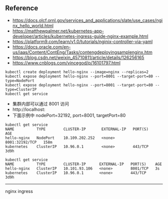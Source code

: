 
## Reference

- https://docs.olcf.ornl.gov/services_and_applications/slate/use_cases/nginx_hello_world.html
- https://matthewpalmer.net/kubernetes-app-developer/articles/kubernetes-ingress-guide-nginx-example.html
- https://platform9.com/learn/v1.0/tutorials/nginix-controller-via-yaml
- https://docs.oracle.com/en-us/iaas/Content/ContEng/Tasks/contengdeployingsamplenginx.htm
- https://blog.csdn.net/weixin_45710811/article/details/126256165
- https://www.cnblogs.com/vincegod/p/16101797.html

```
kubectl create deployment hello-nginx --image=nginx --replicas=2
kubectl expose deployment hello-nginx --port=8001 --target-port=80 --type=NodePort
kubectl expose deployment hello-nginx --port=8001 --target-port=80 --type=ClusterIP
kubectl get service
```

- 集群内部可以通过 8001 访问
- http://localhost:<nodePort>
- 下面示例中 nodePort=32192, port=8001, targetPort=80

```
kubectl get service
NAME          TYPE        CLUSTER-IP       EXTERNAL-IP   PORT(S)          AGE
hello-nginx   NodePort    10.109.202.252   <none>        8001:32192/TCP   158m
kubernetes    ClusterIP   10.96.0.1        <none>        443/TCP          3d9h
```

```
kubectl get service
NAME          TYPE        CLUSTER-IP      EXTERNAL-IP   PORT(S)    AGE
hello-nginx   ClusterIP   10.101.93.106   <none>        8001/TCP   3s
kubernetes    ClusterIP   10.96.0.1       <none>        443/TCP    3d9h
```

---

nginx ingress

